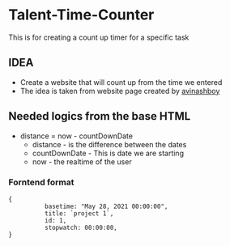 # Talent-Time-Counter
This is for creating a count up timer for a specific task

## IDEA
* Create a website that will count up from the time we entered
* The idea is taken from website page created by [avinashboy](https://github.com/avinashboy)


## Needed logics from the base HTML
* distance = now - countDownDate
    - distance - is the difference between the dates
    - countDownDate - This is date we are starting
    - now - the realtime of the user

### Forntend format
```
{
          basetime: "May 28, 2021 00:00:00",
          title: `project 1`,
          id: 1,
	      stopwatch: 00:00:00,
}
```
